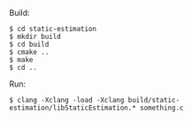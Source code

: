 Build:

    $ cd static-estimation
    $ mkdir build
    $ cd build
    $ cmake ..
    $ make
    $ cd ..

Run:

    $ clang -Xclang -load -Xclang build/static-estimation/libStaticEstimation.* something.c
